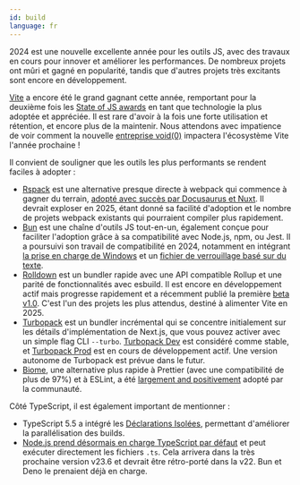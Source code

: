 ```yaml
---
id: build
language: fr
---
```


2024 est une nouvelle excellente année pour les outils JS, avec des travaux en cours pour innover et améliorer les performances. De nombreux projets ont mûri et gagné en popularité, tandis que d'autres projets très excitants sont encore en développement.

[Vite](https://vite.dev/) a encore été le grand gagnant cette année, remportant pour la deuxième fois les [State of JS awards](https://2024.stateofjs.com/en-US/awards/) en tant que technologie la plus adoptée et appréciée. Il est rare d'avoir à la fois une forte utilisation et rétention, et encore plus de la maintenir. Nous attendons avec impatience de voir comment la nouvelle [entreprise void(0)](https://voidzero.dev/) impactera l'écosystème Vite l'année prochaine !

Il convient de souligner que les outils les plus performants se rendent faciles à adopter :

- [Rspack](https://rspack.dev/) est une alternative presque directe à webpack qui commence à gagner du terrain, [adopté avec succès par Docusaurus et Nuxt](https://rspack.dev/blog/announcing-1-1#ecosystem). Il devrait exploser en 2025, étant donné sa facilité d'adoption et le nombre de projets webpack existants qui pourraient compiler plus rapidement.
- [Bun](https://bun.sh/) est une chaîne d'outils JS tout-en-un, également conçue pour faciliter l'adoption grâce à sa compatibilité avec Node.js, npm, ou Jest. Il a poursuivi son travail de compatibilité en 2024, notamment en intégrant [la prise en charge de Windows](https://bun.sh/blog/bun-v1.1) et un [fichier de verrouillage basé sur du texte](https://bun.sh/blog/bun-lock-text-lockfile).
- [Rolldown](https://github.com/rolldown/rolldown) est un bundler rapide avec une API compatible Rollup et une parité de fonctionnalités avec esbuild. Il est encore en développement actif mais progresse rapidement et a récemment publié la première [beta v1.0](https://github.com/rolldown/rolldown/releases/tag/v1.0.0-beta.1). C'est l'un des projets les plus attendus, destiné à alimenter Vite en 2025.
- [Turbopack](https://turbo.build/pack/docs) est un bundler incrémental qui se concentre initialement sur les détails d'implémentation de Next.js, que vous pouvez activer avec un simple flag CLI `--turbo`. [Turbopack Dev](https://nextjs.org/blog/turbopack-for-development-stable) est considéré comme stable, et [Turbopack Prod](https://areweturboyet.com/) est en cours de développement actif. Une version autonome de Turbopack est prévue dans le futur.
- [Biome](https://biomejs.dev/), une alternative plus rapide à Prettier (avec une compatibilité de plus de 97%) et à ESLint, a été [largement and positivement](https://biomejs.dev/blog/biome-v1-9/#one-year-of-biome) adopté par la communauté.

Côté TypeScript, il est également important de mentionner :

- TypeScript 5.5 a intégré les [Déclarations Isolées](https://devblogs.microsoft.com/typescript/announcing-typescript-5-5/#isolated-declarations), permettant d'améliorer la parallélisation des builds.
- [Node.js prend désormais en charge TypeScript par défaut](https://www.totaltypescript.com/typescript-is-coming-to-node-23) et peut exécuter directement les fichiers `.ts`. Cela arrivera dans la très prochaine version v23.6 et devrait être rétro-porté dans la v22. Bun et Deno le prenaient déjà en charge.
